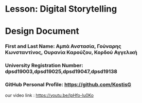 # Lesson: Digital Storytelling
# Design Document

### First and Last Name: Αμπά Ανστασία, Γούναρης Κωνσταντίνος, Ουρανία Καρούζου, Κορδού Αγγελική
### University Registration Number: dpsd19003,dpsd19025,dpsd19047,dpsd19138
### GitHub Personal Profile: https://github.com/KostisG

our video link :      https://youtu.be/lpHfo-lu0Ko

